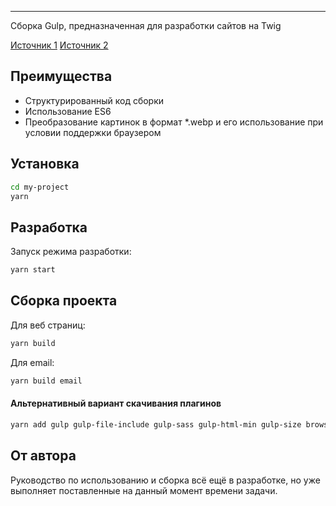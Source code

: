 ---


Cборка Gulp, предназначенная для разработки сайтов на Twig

[Источник 1](https://youtu.be/qSZvGlIKGPg)
[Источник 2](https://leadrate.gitbook.io/guide/#pokazat-commitizen.js)

## Преимущества

- Структурированный код сборки
- Использование ES6
- Преобразование картинок в формат *.webp и его использование при условии поддержки браузером

## Установка
```sh
cd my-project
yarn
```

## Разработка
Запуск режима разработки:
```sh
yarn start
```

## Сборка проекта

Для веб страниц:

```sh
yarn build
```

Для email:

```sh
yarn build email
```
#### Альтернативный вариант скачивания плагинов
```sh
yarn add gulp gulp-file-include gulp-sass gulp-html-min gulp-size browser-sync gulp-plumber gulp-notify del gulp-concat gulp-autoprefixer gulp-csso gulp-rename gulp-shorthand gulp-group-css-media-queries gulp-sass sass gulp-sass-glob gulp-babel @babel/core @babel/preset-env gulp-uglify webpack webpack-stream gulp-imagemin@7 gulp-newer gulp-webp gulp-webp-css gulp-fonter gulp-ttf2woff2 gulp-if gulp-load-plugins require-dir @babel/register gulp-inline-css
```

## От автора

Руководство по использованию и сборка всё ещё в разработке, но уже выполняет поставленные на данный момент времени задачи.
